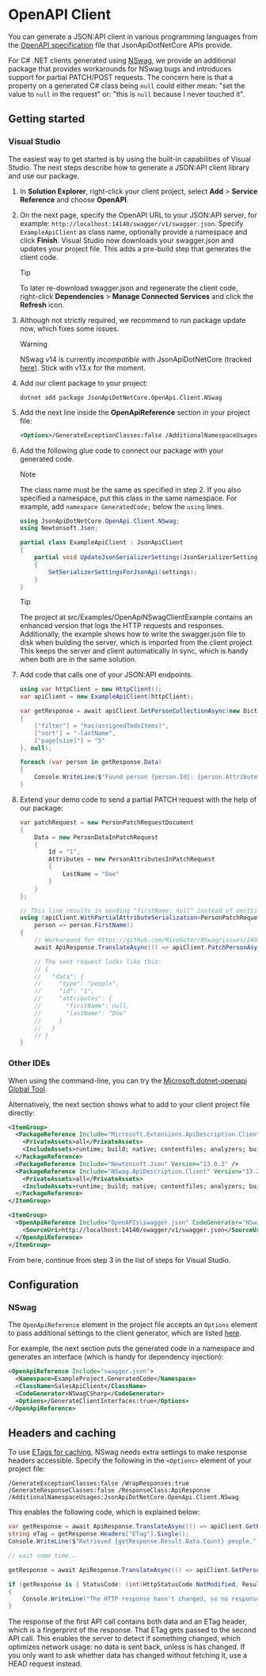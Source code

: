 # OpenAPI Client

You can generate a JSON:API client in various programming languages from the [OpenAPI specification](https://swagger.io/specification/) file that JsonApiDotNetCore APIs provide.

For C# .NET clients generated using [NSwag](https://github.com/RicoSuter/NSwag), we provide an additional package
that provides workarounds for NSwag bugs and introduces support for partial PATCH/POST requests.
The concern here is that a property on a generated C# class being `null` could either mean: "set the value to `null`
in the request" or: "this is `null` because I never touched it".

## Getting started

### Visual Studio

The easiest way to get started is by using the built-in capabilities of Visual Studio.
The next steps describe how to generate a JSON:API client library and use our package.

1.  In **Solution Explorer**, right-click your client project, select **Add** > **Service Reference** and choose **OpenAPI**.

2.  On the next page, specify the OpenAPI URL to your JSON:API server, for example: `http://localhost:14140/swagger/v1/swagger.json`.
    Specify `ExampleApiClient` as class name, optionally provide a namespace and click **Finish**.
    Visual Studio now downloads your swagger.json and updates your project file.
    This adds a pre-build step that generates the client code.

    > [!TIP]
    > To later re-download swagger.json and regenerate the client code,
    > right-click **Dependencies** > **Manage Connected Services** and click the **Refresh** icon.

3.  Although not strictly required, we recommend to run package update now, which fixes some issues.

    > [!WARNING]
    > NSwag v14 is currently *incompatible* with JsonApiDotNetCore (tracked [here](https://github.com/RicoSuter/NSwag/issues/4662)). Stick with v13.x for the moment.

4.  Add our client package to your project:

    ```
    dotnet add package JsonApiDotNetCore.OpenApi.Client.NSwag
    ```

5.  Add the next line inside the **OpenApiReference** section in your project file:

    ```xml
    <Options>/GenerateExceptionClasses:false /AdditionalNamespaceUsages:JsonApiDotNetCore.OpenApi.Client.NSwag</Options>
    ```

6.  Add the following glue code to connect our package with your generated code.

    > [!NOTE]
    > The class name must be the same as specified in step 2.
    > If you also specified a namespace, put this class in the same namespace.
    > For example, add `namespace GeneratedCode;` below the `using` lines.

    ```c#
    using JsonApiDotNetCore.OpenApi.Client.NSwag;
    using Newtonsoft.Json;

    partial class ExampleApiClient : JsonApiClient
    {
        partial void UpdateJsonSerializerSettings(JsonSerializerSettings settings)
        {
            SetSerializerSettingsForJsonApi(settings);
        }
    }
    ```

    > [!TIP]
    > The project at src/Examples/OpenApiNSwagClientExample contains an enhanced version that logs the HTTP requests and responses.
    > Additionally, the example shows how to write the swagger.json file to disk when building the server, which is imported from the client project. This keeps the server and client automatically in sync, which is handy when both are in the same solution.

7.  Add code that calls one of your JSON:API endpoints.

    ```c#
    using var httpClient = new HttpClient();
    var apiClient = new ExampleApiClient(httpClient);

    var getResponse = await apiClient.GetPersonCollectionAsync(new Dictionary<string, string?>
    {
        ["filter"] = "has(assignedTodoItems)",
        ["sort"] = "-lastName",
        ["page[size]"] = "5"
    }, null);

    foreach (var person in getResponse.Data)
    {
        Console.WriteLine($"Found person {person.Id}: {person.Attributes.DisplayName}");
    }
    ```

8.  Extend your demo code to send a partial PATCH request with the help of our package:

    ```c#
    var patchRequest = new PersonPatchRequestDocument
    {
        Data = new PersonDataInPatchRequest
        {
            Id = "1",
            Attributes = new PersonAttributesInPatchRequest
            {
                LastName = "Doe"
            }
        }
    };

    // This line results in sending "firstName: null" instead of omitting it.
    using (apiClient.WithPartialAttributeSerialization<PersonPatchRequestDocument, PersonAttributesInPatchRequest>(patchRequest,
        person => person.FirstName))
    {
        // Workaround for https://github.com/RicoSuter/NSwag/issues/2499.
        await ApiResponse.TranslateAsync(() => apiClient.PatchPersonAsync(patchRequest.Data.Id, null, patchRequest));

        // The sent request looks like this:
        // {
        //   "data": {
        //     "type": "people",
        //     "id": "1",
        //     "attributes": {
        //       "firstName": null,
        //       "lastName": "Doe"
        //     }
        //   }
        // }
    }
    ```

### Other IDEs

When using the command-line, you can try the [Microsoft.dotnet-openapi Global Tool](https://docs.microsoft.com/en-us/aspnet/core/web-api/microsoft.dotnet-openapi?view=aspnetcore-5.0).

Alternatively, the next section shows what to add to your client project file directly:

```xml
<ItemGroup>
  <PackageReference Include="Microsoft.Extensions.ApiDescription.Client" Version="7.0.11">
    <PrivateAssets>all</PrivateAssets>
    <IncludeAssets>runtime; build; native; contentfiles; analyzers; buildtransitive</IncludeAssets>
  </PackageReference>
  <PackageReference Include="Newtonsoft.Json" Version="13.0.3" />
  <PackageReference Include="NSwag.ApiDescription.Client" Version="13.20.0">
    <PrivateAssets>all</PrivateAssets>
    <IncludeAssets>runtime; build; native; contentfiles; analyzers; buildtransitive</IncludeAssets>
  </PackageReference>
</ItemGroup>

<ItemGroup>
  <OpenApiReference Include="OpenAPIs\swagger.json" CodeGenerator="NSwagCSharp" ClassName="ExampleApiClient">
    <SourceUri>http://localhost:14140/swagger/v1/swagger.json</SourceUri>
  </OpenApiReference>
</ItemGroup>
```

From here, continue from step 3 in the list of steps for Visual Studio.

## Configuration

### NSwag

The `OpenApiReference` element in the project file accepts an `Options` element to pass additional settings to the client generator,
which are listed [here](https://github.com/RicoSuter/NSwag/blob/master/src/NSwag.Commands/Commands/CodeGeneration/OpenApiToCSharpClientCommand.cs).

For example, the next section puts the generated code in a namespace and generates an interface (which is handy for dependency injection):

```xml
<OpenApiReference Include="swagger.json">
  <Namespace>ExampleProject.GeneratedCode</Namespace>
  <ClassName>SalesApiClient</ClassName>
  <CodeGenerator>NSwagCSharp</CodeGenerator>
  <Options>/GenerateClientInterfaces:true</Options>
</OpenApiReference>
```

## Headers and caching

To use [ETags for caching](~/usage/caching.md), NSwag needs extra settings to make response headers accessible.
Specify the following in the `<Options>` element of your project file:

```
/GenerateExceptionClasses:false /WrapResponses:true /GenerateResponseClasses:false /ResponseClass:ApiResponse /AdditionalNamespaceUsages:JsonApiDotNetCore.OpenApi.Client.NSwag
```

This enables the following code, which is explained below:

```c#
var getResponse = await ApiResponse.TranslateAsync(() => apiClient.GetPersonCollectionAsync(null, null));
string eTag = getResponse.Headers["ETag"].Single();
Console.WriteLine($"Retrieved {getResponse.Result.Data.Count} people.");

// wait some time...

getResponse = await ApiResponse.TranslateAsync(() => apiClient.GetPersonCollectionAsync(null, eTag));

if (getResponse is { StatusCode: (int)HttpStatusCode.NotModified, Result: null })
{
    Console.WriteLine("The HTTP response hasn't changed, so no response body was returned.");
}
```

The response of the first API call contains both data and an ETag header, which is a fingerprint of the response.
That ETag gets passed to the second API call. This enables the server to detect if something changed, which optimizes
network usage: no data is sent back, unless is has changed.
If you only want to ask whether data has changed without fetching it, use a HEAD request instead.
